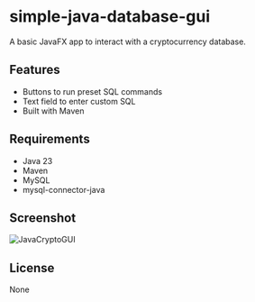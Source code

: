 # simple-java-database-gui

A basic JavaFX app to interact with a cryptocurrency database.

## Features

- Buttons to run preset SQL commands  
- Text field to enter custom SQL  
- Built with Maven

## Requirements

- Java 23  
- Maven  
- MySQL
- mysql-connector-java

## Screenshot

![JavaCryptoGUI](https://github.com/user-attachments/assets/1e4022da-ebe3-4bb8-9bda-4ba6400c1e79)


## License

None
